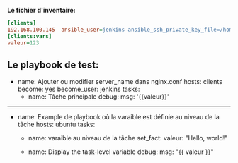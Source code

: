 **Le fichier d'inventaire:** 

``` ini
[clients]
192.168.100.145  ansible_user=jenkins ansible_ssh_private_key_file=/home/jenkins/.ssh/id_rsa
[clients:vars]
valeur=123
```
**Le playbook de test:**
---
- name: Ajouter ou modifier server_name dans nginx.conf
  hosts: clients
  become: yes
  become_user: jenkins
  tasks:
    - name: Tâche principale
      debug:
        msg: '{{valeur}}'






---
- name: Example de playbook où la varaible est définie au niveau de la tâche
  hosts: ubuntu
  tasks:
  - name: varaible au niveau de la tâche
    set_fact:
      valeur: "Hello, world!"

  - name: Display the task-level variable
    debug:
      msg: "{{ valeur }}"

